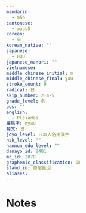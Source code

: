 ```yaml
---
mandarin:
  - mǎo
cantonese:
  - maau5
korean:
  - 묘
korean_native: ""
japanese:
  - BOU
japanese_nanori: ""
vietnamese:
middle_chinese_initial: m
middle_chinese_final: ɣau
stroke_count: 9
radical: 日
skip_number: 2-4-5
grade_level: 名
pos: ""
english:
  - Pleiades
羅馬字: myau
韓文: 먓
joyo_level: 日本人名用漢字
hsk_level: ""
hanmun_edu_level: ""
danayo_id: 8481
mc_id: 2878
graphemic_classification: 卯
stand_in: 昴宿星団
aliases:
---
```


# Notes
